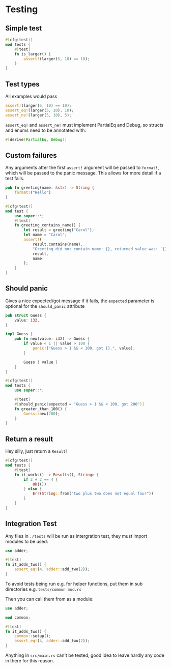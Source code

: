 # Testing

## Simple test
```rust
#[cfg(test)]
mod tests {
    #[test]
    fn is_larger() {
        assert!(larger(5, 10) == 10);
    }
}
```

## Test types
All examples would pass
```rust
assert!(larger(5, 10) == 10);
assert_eq!(larger(5, 10), 10);
assert_ne!(larger(5, 10), 5);
```
`assert_eq!` and `assert_ne!` must implement PartialEq and Debug, so structs and enums need to be annotated with:
```rust
#[derive(PartialEq, Debug)]
```

## Custom failures
Any arguments after the first `assert!` argument will be passed to `format!`, which will be passed to the panic message. This allows for more detail if a test fails.
```rust
pub fn greeting(name: &str) -> String {
    format!("Hello")
}

#[cfg(test)]
mod test {
    use super::*;
    #[test]
    fn greeting_contains_name() {
        let result = greeting("Carol");
        let name = "Carol";
        assert!(
            result.contains(name),
            "Greeting did not contain name: {}, returned value was: `{}`",
            result,
            name
        );
    }
}
```
## Should panic
Gives a nice expected/got message if it fails, the `expected` parameter is optional for the `should_panic` attribute
```rust
pub struct Guess {
    value: i32,
}

impl Guess {
    pub fn new(value: i32) -> Guess {
        if value < 1 || value > 100 {
            panic!("Guess > 1 && < 100, got {}.", value);
        }

        Guess { value }
    }
}

#[cfg(test)]
mod tests {
    use super::*;

    #[test]
    #[should_panic(expected = "Guess > 1 && < 100, got 200")]
    fn greater_than_100() {
        Guess::new(200);
    }
}
```
## Return a result
Hey silly, just return a `Result`!
```rust
#[cfg(test)]
mod tests {
    #[test]
    fn it_works() -> Result<(), String> {
        if 2 + 2 == 4 {
            Ok(())
        } else {
            Err(String::from("two plus two does not equal four"))
        }
    }
}
```
## Integration Test
Any files in `./tests` will be run as intergration test, they must import modules to be used:
```rust
use adder;

#[test]
fn it_adds_two() {
    assert_eq!(4, adder::add_two(2));
}
```
To avoid tests being run e.g. for helper functions, put them in sub directories e.g. `tests/common mod.rs`

Then you can call them from as a module:
```rust
use adder;

mod common;

#[test]
fn it_adds_two() {
    common::setup();
    assert_eq!(4, adder::add_two(2));
}
```

Anything in `src/main.rs` can't be tested, good idea to leave hardly any code in there for this reason.
